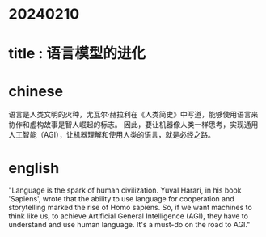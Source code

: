 # 20240210

# title : 语言模型的进化

# chinese 

语言是人类文明的火种，尤瓦尔·赫拉利在《人类简史》中写道，能够使用语言来协作和虚构故事是智人崛起的标志。
因此，要让机器像人类一样思考，实现通用人工智能（AGI），让机器理解和使用人类的语言，就是必经之路。

# english

"Language is the spark of human civilization. Yuval Harari, in his book 'Sapiens', wrote that the ability to use language for cooperation and storytelling marked the rise of Homo sapiens. So, if we want machines to think like us, to achieve Artificial General Intelligence (AGI), they have to understand and use human language. It's a must-do on the road to AGI."
